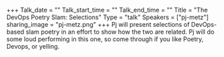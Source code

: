 +++
Talk_date = ""
Talk_start_time = ""
Talk_end_time = ""
Title = "The DevOps Poetry Slam: Selections"
Type = "talk"
Speakers = ["pj-metz"]
sharing_image = "pj-metz.png"
+++
Pj will present selections of DevOps-based slam poetry in an effort to show how the two are related. Pj will do some loud performing in this one, so come through if you like Poetry, Devops, or yelling.
